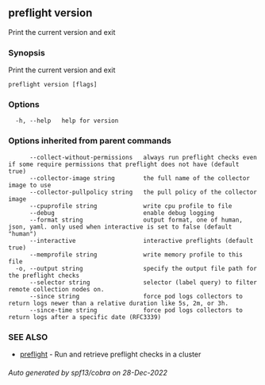 ## preflight version

Print the current version and exit

### Synopsis

Print the current version and exit

```
preflight version [flags]
```

### Options

```
  -h, --help   help for version
```

### Options inherited from parent commands

```
      --collect-without-permissions   always run preflight checks even if some require permissions that preflight does not have (default true)
      --collector-image string        the full name of the collector image to use
      --collector-pullpolicy string   the pull policy of the collector image
      --cpuprofile string             write cpu profile to file
      --debug                         enable debug logging
      --format string                 output format, one of human, json, yaml. only used when interactive is set to false (default "human")
      --interactive                   interactive preflights (default true)
      --memprofile string             write memory profile to this file
  -o, --output string                 specify the output file path for the preflight checks
      --selector string               selector (label query) to filter remote collection nodes on.
      --since string                  force pod logs collectors to return logs newer than a relative duration like 5s, 2m, or 3h.
      --since-time string             force pod logs collectors to return logs after a specific date (RFC3339)
```

### SEE ALSO

* [preflight](preflight.md)	 - Run and retrieve preflight checks in a cluster

###### Auto generated by spf13/cobra on 28-Dec-2022
